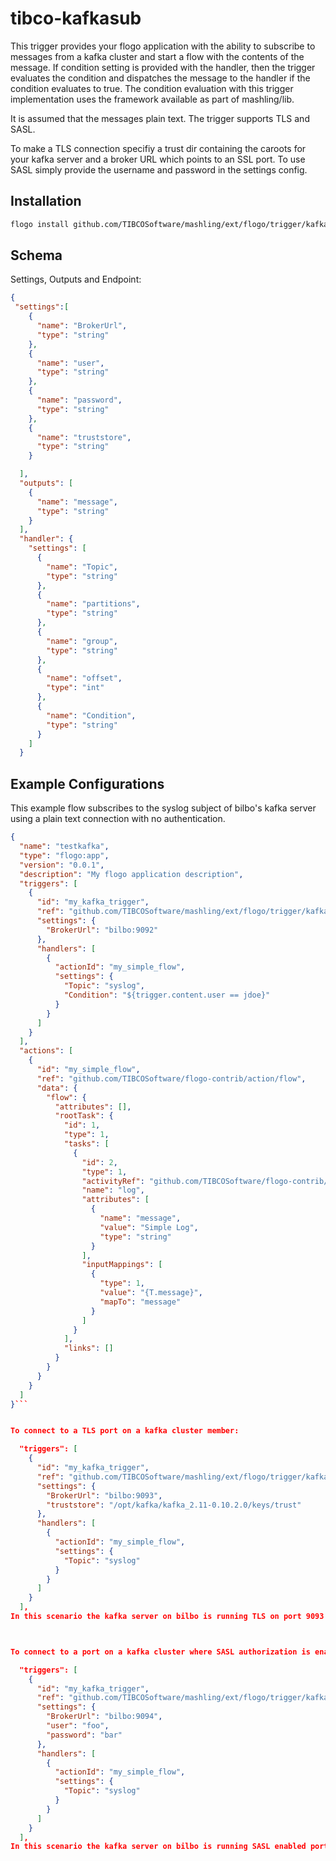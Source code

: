# tibco-kafkasub
This trigger provides your flogo application with the ability to subscribe to messages from a kafka cluster and start a flow with the contents of the message. If condition setting is provided with the handler,
then the trigger evaluates the condition and dispatches the message to the handler if the condition evaluates to true. The condition evaluation with this trigger implementation uses the framework available
as part of mashling/lib.

It is assumed that the messages plain text.  The trigger supports TLS and SASL.  

To make a TLS connection specifiy a trust dir containing the caroots for your kafka server and a broker URL which points to an SSL port.
To use SASL simply provide the username and password in the settings config.


## Installation

```bash
flogo install github.com/TIBCOSoftware/mashling/ext/flogo/trigger/kafkasubrouter
```

## Schema
Settings, Outputs and Endpoint:

```json
{
 "settings":[
    {
      "name": "BrokerUrl",
      "type": "string"
    },
    {
      "name": "user",
      "type": "string"
    },
    {
      "name": "password",
      "type": "string"
    },
    {
      "name": "truststore",
      "type": "string"
    }

  ],
  "outputs": [
    {
      "name": "message",
      "type": "string"
    }
  ],
  "handler": {
    "settings": [
      {
        "name": "Topic",
        "type": "string"
      },
      {
        "name": "partitions",
        "type": "string"
      },
      {
        "name": "group",
        "type": "string"
      },
      {
        "name": "offset",
        "type": "int"
      },
      {
        "name": "Condition",
        "type": "string"
      }
    ]
  }
```

## Example Configurations
This example flow subscribes to the syslog subject of bilbo's kafka server using a plain text connection with no authentication.

```json
{
  "name": "testkafka",
  "type": "flogo:app",
  "version": "0.0.1",
  "description": "My flogo application description",
  "triggers": [
    {
      "id": "my_kafka_trigger",
      "ref": "github.com/TIBCOSoftware/mashling/ext/flogo/trigger/kafkasubrouter",
      "settings": {
        "BrokerUrl": "bilbo:9092"
      },
      "handlers": [
        {
          "actionId": "my_simple_flow",
          "settings": {
            "Topic": "syslog",
            "Condition": "${trigger.content.user == jdoe}"
          }
        }
      ]
    }
  ],
  "actions": [
    {
      "id": "my_simple_flow",
      "ref": "github.com/TIBCOSoftware/flogo-contrib/action/flow",
      "data": {
        "flow": {
          "attributes": [],
          "rootTask": {
            "id": 1,
            "type": 1,
            "tasks": [
              {
                "id": 2,
                "type": 1,
                "activityRef": "github.com/TIBCOSoftware/flogo-contrib/activity/log",
                "name": "log",
                "attributes": [
                  {
                    "name": "message",
                    "value": "Simple Log",
                    "type": "string"
                  }
                ],
                "inputMappings": [
                  {
                    "type": 1,
                    "value": "{T.message}",
                    "mapTo": "message"
                  }
                ]
              }
            ],
            "links": []
          }
        }
      }
    }
  ]
}```


To connect to a TLS port on a kafka cluster member:

  "triggers": [
    {
      "id": "my_kafka_trigger",
      "ref": "github.com/TIBCOSoftware/mashling/ext/flogo/trigger/kafkasubrouter",
      "settings": {
        "BrokerUrl": "bilbo:9093",
        "truststore": "/opt/kafka/kafka_2.11-0.10.2.0/keys/trust"
      },
      "handlers": [
        {
          "actionId": "my_simple_flow",
          "settings": {
            "Topic": "syslog"
          }
        }
      ]
    }
  ],
In this scenario the kafka server on bilbo is running TLS on port 9093.  The CACert used to sign the server's certificate has been copied to the truststore directory to allow clients to connect.  At this time mutual auth is not implemented.



To connect to a port on a kafka cluster where SASL authorization is enabled

  "triggers": [
    {
      "id": "my_kafka_trigger",
      "ref": "github.com/TIBCOSoftware/mashling/ext/flogo/trigger/kafkasubrouter",
      "settings": {
        "BrokerUrl": "bilbo:9094",
        "user": "foo",
        "password": "bar"
      },
      "handlers": [
        {
          "actionId": "my_simple_flow",
          "settings": {
            "Topic": "syslog"
          }
        }
      ]
    }
  ],
In this scenario the kafka server on bilbo is running SASL enabled port 9094. The user and password will be used to authenticate the user.

